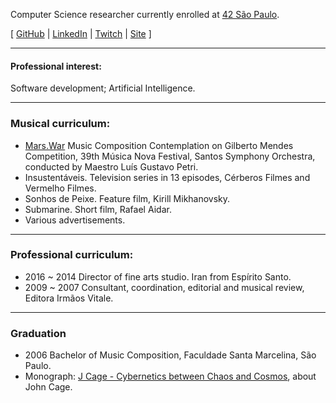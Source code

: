 Computer Science researcher currently enrolled at [42 São Paulo](www.42sp.org.br).

[ [GitHub](https://www.github.com/fde-capu) | [LinkedIn](https://www.linkedin.com/in/flaviocarrara/) | [Twitch](https://www.twitch.com/fde-capu) |  [Site](http://www.flaviocarrara.com) ]

---

#### Professional interest:

Software development; Artificial Intelligence.

---

### Musical curriculum:

- [Mars.War](https://github.com/fde-capu/fde-capu/blob/main/Flavio%20Carrara%20-%20Marte%20Guerra%20-%202004%20-%2010m28.mp3) Music Composition Contemplation on  Gilberto Mendes Competition, 39th Música Nova Festival, Santos Symphony Orchestra, conducted by Maestro Luís Gustavo Petri.
- Insustentáveis. Television series in 13 episodes, Cérberos Filmes and Vermelho Filmes.
- Sonhos de Peixe. Feature film, Kirill Mikhanovsky.
- Submarine. Short film, Rafael Aidar.
- Various advertisements.

---

### Professional curriculum:

- 2016 ~ 2014 Director of fine arts studio. Iran from Espírito Santo.
- 2009 ~ 2007 Consultant, coordination, editorial and musical review, Editora Irmãos Vitale.

---

### Graduation

- 2006 Bachelor of Music Composition, Faculdade Santa Marcelina, São Paulo.
- Monograph: [J Cage - Cybernetics between Chaos and Cosmos](https://github.com/fde-capu/fde-capu/blob/main/J-Cage.pdf), about John Cage.
